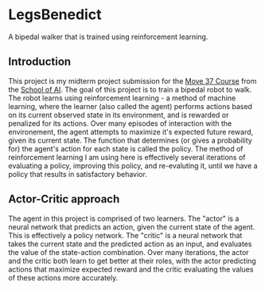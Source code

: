 # LegsBenedict
A bipedal walker that is trained using reinforcement learning.

## Introduction
This project is my midterm project submission for the [Move 37 Course](https://www.theschool.ai/courses/move-37-course) from the [School of AI](https://www.theschool.ai/). The goal of this project is to train a bipedal robot to walk. The robot learns using reinforcement learning - a method of machine learning, where the learner (also called the agent) performs actions based on its current observed state in its environment, and is rewarded or penalized for its actions. Over many episodes of interaction with the environement, the agent attempts to maximize it's expected future reward, given its current state. The function that determines (or gives a probability for) the agent's action for each state is called the policy. The method of reinforcement learning I am using here is effectively several iterations of evaluating a policy, improving this policy, and re-evaluting it, until we have a policy that results in satisfactory behavior.

## Actor-Critic approach
The agent in this project is comprised of two learners. The "actor" is a neural network that predicts an action, given the current state of the agent. This is effectively a policy network. The "critic" is a neural network that takes the current state and the predicted action as an input, and evaluates the value of the state-action combination. Over many iterations, the actor and the critic both learn to get better at their roles, with the actor predicting actions that maximize expected reward and the critic evaluating the values of these actions more accurately.
